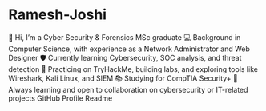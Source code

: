 # Ramesh-Joshi
👋 Hi, I’m a Cyber Security & Forensics MSc graduate
💻 Background in Computer Science, with experience as a Network Administrator and Web Designer
🛡️ Currently learning Cybersecurity, SOC analysis, and threat detection
🔧 Practicing on TryHackMe, building labs, and exploring tools like Wireshark, Kali Linux, and SIEM
📚 Studying for CompTIA Security+
🌱 Always learning and open to collaboration on cybersecurity or IT-related projects
GitHub Profile Readme
